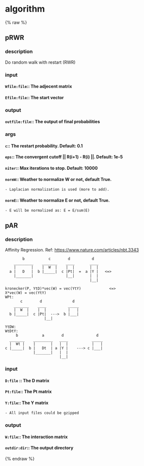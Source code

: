 # algorithm
<!-- toc -->
{% raw %}

## pRWR

### description
Do random walk with restart (RWR)

### input
#### `Wfile:file`:: The adjecent matrix  
#### `Efile:file`:: The start vector  

### output
#### `outfile:file`:: The output of final probabilities  

### args
#### `c`::       The restart probability. Default: 0.1  
#### `eps`::     The convergent cutoff || R(i+1) - R(i) ||. Default: 1e-5  
#### `niter`::   Max iterations to stop. Default: 10000  
#### `normW`::   Weather to normalize W or not, default True.   
	- Laplacian normalization is used (more to add).
#### `normE`::   Weather to normalize E or not, default True.   
	- E will be normalized as: E = E/sum(E)

## pAR

### description
Affinity Regression.
Ref: https://www.nature.com/articles/nbt.3343
```
		b           c        d          d  
    _________    _______    ____       ____
	|       |    |  W  |    |  |       |  |
  a |   D   |  b |_____|  c |Pt|  =  a |Y |   <=>
	|_______|               |__|       |  |
                                       |__|

kronecker(P, YtD)*vec(W) = vec(YtY)             <=>
X*vec(W) = vec(YtY)
WPt:
       c        d              d  
    _______    ____          _____
	|  W  |    |  |          |   |
  b |_____|  c |Pt|  --->  b |___|
                  |__|

YtDW:
WtDtY:
     b           a        d               d    
  _______    _________   ____           _____  
  |  Wt |    |       |   |  |           |   |  
c |_____|  b |   Dt  | a |Y |    ---> c |___|  
             |_______|   |  |                 
                         |__|                  
```

### input
#### `D:file` :: The D matrix  
#### `Pt:file`:: The Pt matrix  
#### `Y:file`::  The Y matrix  
	- All input files could be gzipped

### output
#### `W:file`::  The interaction matrix  
#### `outdir:dir`:: The output directory  
{% endraw %}
